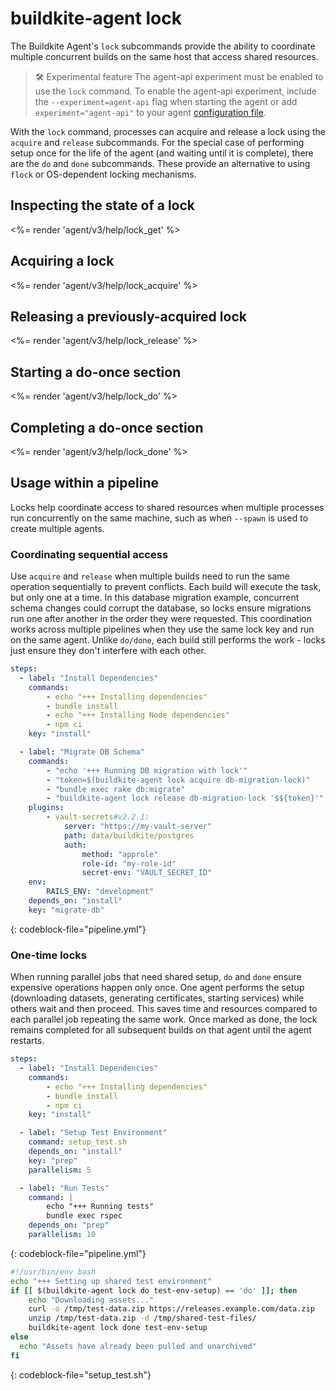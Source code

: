 # buildkite-agent lock

The Buildkite Agent's `lock` subcommands provide the ability to coordinate multiple concurrent builds on the same host that access shared resources.

> 🛠 Experimental feature
> The agent-api experiment must be enabled to use the `lock` command. To enable the agent-api experiment, include the `--experiment=agent-api` flag when starting the agent or add `experiment="agent-api"` to your agent [configuration file](/docs/agent/v3/configuration).

With the `lock` command, processes can acquire and release a lock using the `acquire` and `release` subcommands. For the special case of performing setup once for the life of the agent (and waiting until it is complete), there are the `do` and `done` subcommands. These provide an alternative to using `flock` or OS-dependent locking mechanisms.

## Inspecting the state of a lock

<%= render 'agent/v3/help/lock_get' %>

## Acquiring a lock

<%= render 'agent/v3/help/lock_acquire' %>

## Releasing a previously-acquired lock

<%= render 'agent/v3/help/lock_release' %>

## Starting a do-once section

<%= render 'agent/v3/help/lock_do' %>

## Completing a do-once section

<%= render 'agent/v3/help/lock_done' %>

## Usage within a pipeline

Locks help coordinate access to shared resources when multiple processes run concurrently on the same machine, such as when `--spawn` is used to create multiple agents.

### Coordinating sequential access

Use `acquire` and `release` when multiple builds need to run the same operation sequentially to prevent conflicts. Each build will execute the task, but only one at a time. In this database migration example, concurrent schema changes could corrupt the database, so locks ensure migrations run one after another in the order they were requested. This coordination works across multiple pipelines when they use the same lock key and run on the same agent. Unlike `do/done`, each build still performs the work - locks just ensure they don't interfere with each other.

```yml
steps:
  - label: "Install Dependencies"
    commands:
        - echo "+++ Installing dependencies"
        - bundle install
        - echo "+++ Installing Node dependencies"
        - npm ci
    key: "install"

  - label: "Migrate DB Schema"
    commands:
        - "echo '+++ Running DB migration with lock'"
        - "token=$(buildkite-agent lock acquire db-migration-lock)"
        - "bundle exec rake db:migrate"
        - "buildkite-agent lock release db-migration-lock '$${token}'"
    plugins:
        - vault-secrets#v2.2.1:
            server: "https://my-vault-server"
            path: data/buildkite/postgres
            auth:
                method: "approle"
                role-id: "my-role-id"
                secret-env: "VAULT_SECRET_ID"
    env:
        RAILS_ENV: "development"
    depends_on: "install"
    key: "migrate-db"
```
{: codeblock-file="pipeline.yml"}

### One-time locks

When running parallel jobs that need shared setup, `do` and `done` ensure expensive operations happen only once. One agent performs the setup (downloading datasets, generating certificates, starting services) while others wait and then proceed. This saves time and resources compared to each parallel job repeating the same work. Once marked as done, the lock remains completed for all subsequent builds on that agent until the agent restarts.

```yml
steps:
  - label: "Install Dependencies"
    commands:
        - echo "+++ Installing dependencies"
        - bundle install
        - npm ci
    key: "install"

  - label: "Setup Test Environment"
    command: setup_test.sh
    depends_on: "install"
    key: "prep"
    parallelism: 5

  - label: "Run Tests"
    command: |
        echo "+++ Running tests"
        bundle exec rspec
    depends_on: "prep"
    parallelism: 10
```
{: codeblock-file="pipeline.yml"}

```bash
#!/usr/bin/env bash
echo "+++ Setting up shared test environment"
if [[ $(buildkite-agent lock do test-env-setup) == 'do' ]]; then
    echo "Downloading assets..."
    curl -o /tmp/test-data.zip https://releases.example.com/data.zip
    unzip /tmp/test-data.zip -d /tmp/shared-test-files/
    buildkite-agent lock done test-env-setup
else
  echo "Assets have already been pulled and unarchived"
fi
```
{: codeblock-file="setup_test.sh"}
